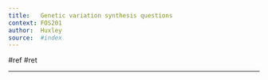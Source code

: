 ```yaml
---
title:   Genetic variation synthesis questions
context: FOS201
author:  Huxley
source:  #index
---
```


#ref #ret 

---
























